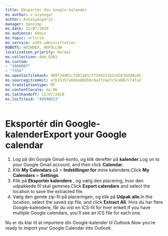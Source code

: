 ```yaml
---
title: Eksportér din Google-kalender
ms.author: v-aiyengar
author: AshaIyengar21
manager: dansimp
ms.date: 12/07/2020
ms.audience: Admin
ms.topic: article
ms.service: o365-administration
ROBOTS: NOINDEX, NOFOLLOW
localization_priority: Normal
ms.collection: Adm_O365
ms.custom:
- "3800007"
- "7354"
ms.openlocfilehash: 409f34d01c7d81a81cf7594237e2c0163bdd8c85
ms.sourcegitcommit: a7b15357abb6e802bbc8a2f2aefc5c4867c74fa2
ms.translationtype: MT
ms.contentlocale: da-DK
ms.lasthandoff: 12/07/2020
ms.locfileid: "49598622"
---
```

# <a name="export-your-google-calendar"></a><span data-ttu-id="dffe6-102">Eksportér din Google-kalender</span><span class="sxs-lookup"><span data-stu-id="dffe6-102">Export your Google calendar</span></span>

1. <span data-ttu-id="dffe6-103">Log på din Google Gmail-konto, og klik derefter på **kalender**.</span><span class="sxs-lookup"><span data-stu-id="dffe6-103">Log on to your Google Gmail account, and then click **Calendar**.</span></span>
1. <span data-ttu-id="dffe6-104">Klik **My Calendars** på  >  **Indstillinger for** mine kalendere.</span><span class="sxs-lookup"><span data-stu-id="dffe6-104">Click **My Calendars** > **Settings**.</span></span>
1. <span data-ttu-id="dffe6-105">Klik på **Eksportér kalendere** , og vælg den placering, hvor den udpakkede fil skal gemmes.</span><span class="sxs-lookup"><span data-stu-id="dffe6-105">Click **Export calendars** and select the location to save the extracted file.</span></span>
1. <span data-ttu-id="dffe6-106">Vælg den gemte zip-fil på placeringen, og klik på **Udpak alle**.</span><span class="sxs-lookup"><span data-stu-id="dffe6-106">In the location, select the saved zip file, and click **Extract All**.</span></span>
   <span data-ttu-id="dffe6-107">Hvis du har flere Google-kalendere, får du vist en ICS-fil for hver enkelt.</span><span class="sxs-lookup"><span data-stu-id="dffe6-107">If you have multiple Google calendars, you'll see an ICS file for each one.</span></span>

<span data-ttu-id="dffe6-108">Nu er du klar til at importere din Google-kalender til Outlook.</span><span class="sxs-lookup"><span data-stu-id="dffe6-108">Now you're ready to import your Google Calendar into Outlook.</span></span>